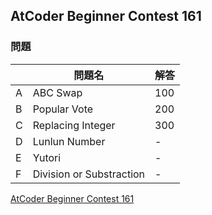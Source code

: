 ## AtCoder Beginner Contest 161

### 問題

|   | 問題名         | 解答
| ---- | ---- | ---- |
| A | ABC Swap | 100 |
| B | Popular Vote     | 200 |
| C | Replacing Integer  | 300 |
| D | Lunlun Number | - |
| E | Yutori | - |
| F | Division or Substraction     | - |

[AtCoder Beginner Contest 161](https://atcoder.jp/contests/abc161)